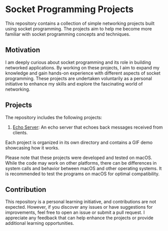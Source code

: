 # Socket Programming Projects

This repository contains a collection of simple networking projects built using socket programming. The projects aim to help me become more familiar with socket programming concepts and techniques.

## Motivation

I am deeply curious about socket programming and its role in building networked applications. By working on these projects, I aim to expand my knowledge and gain hands-on experience with different aspects of socket programming. These projects are undertaken voluntarily as a personal initiative to enhance my skills and explore the fascinating world of networking.

## Projects

The repository includes the following projects:

1. [Echo Server](https://github.com/zachtango/socket-programming/tree/main/echoServer): An echo server that echoes back messages received from clients.

Each project is organized in its own directory and contains a GIF demo showcasing how it works.

Please note that these projects were developed and tested on macOS. While the code may work on other platforms, there can be differences in system calls and behavior between macOS and other operating systems. It is recommended to test the programs on macOS for optimal compatibility.

## Contribution

This repository is a personal learning initiative, and contributions are not expected. However, if you discover any issues or have suggestions for improvements, feel free to open an issue or submit a pull request. I appreciate any feedback that can help enhance the projects or provide additional learning opportunities.
